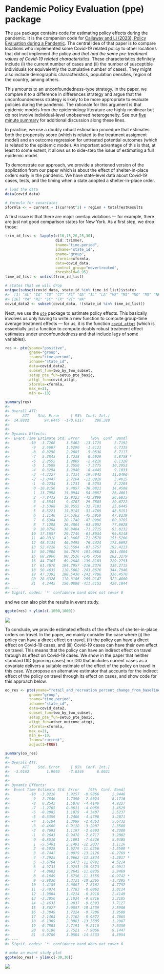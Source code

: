
<!-- README.md is generated from README.Rmd. Please edit that file -->

# Pandemic Policy Evaluation (ppe) package

The `ppe` package contains code for estimating policy effects during the
pandemic. It is the companion code for [Callaway and Li (2023), Policy
Evaluation during a Pandemic](https://arxiv.org/abs/2105.06927). The
central idea of that paper is to compare locations who implemented some
Covid-19 related policy to other locations that did not implement the
policy *and that had the same pre-treatment values of Covid-19 related
characteristics*. These characteristics definitely include (i) the
current number of cases and (ii) the number of susceptible individuals
(or equivalently the cumulative number of cases). They might also
include demographic characteristics, population densities, region of the
country, among others.

This amounts to an unconfoundedness-type strategy. In the paper, we
compare it to a difference in differences strategy and argue that the
unconfoundedness strategy is likely to be more appropriate to evaluate
policies during the pandemic. The rationale for this argument is that
epidemic models from the epidemiology literature are highly nonlinear
but do not involve individual-level unobserved heterogeneity. See our
[five minute
summary](https://bcallaway11.github.io/posts/five-minute-pandemic-policy)
for additional discussion along these lines.

In practice, we use a doubly robust estimation procedure that estimates
both the propensity score (which is related to the treatment assigment
model) and an outcome regression for untreated potential outcomes (which
is related to the epidemic model). An important advantage of this is
that, at least to some extent, it allows us to side-step the issue of
estimating a full epidemic model.

To demonstrate our approach, we provide a shortened version of the
application from our paper which is about the effect of shelter-in-place
orders early in the pandemic. We have state-level data about Covid-19
cases, tests, and the timing when a state adopted a shelter-in-place
order.

``` r
# load the data
data(covid_data)

# formula for covariates
xformla <- ~ current + I(current^2) + region + totalTestResults
```

A first issue is that there are major overlap violations — for example,
there are just not good comparison states for New York. As a first step,
we drop those:

``` r
trim_id_list <- lapply(c(10,15,20,25,30),
                       did::trimmer,
                       tname="time.period",
                       idname="state_id",
                       gname="group",
                       xformla=xformla,
                       data=covid_data,
                       control_group="nevertreated",
                       threshold=0.95)
time_id_list <- unlist(trim_id_list)
```

``` r
# states that we will drop
unique(subset(covid_data, state_id %in% time_id_list)$state)
#>  [1] "AL" "CA" "CO" "CT" "FL" "GA" "IL" "LA" "ME" "MI" "MO" "MS" "NH" "NJ" "NY"
#> [16] "PA" "RI" "SC" "TX" "VT" "WA"
covid_data2 <- subset(covid_data, !(state_id %in% time_id_list))
```

Next, we use the [`pte`](https://github.com/bcallaway11/pte) package to
estimate policy effects. This basically involves us only having to write
a new function to compute group-time average treatment effects — for us,
it is the function
[`covid_attgt`](https://github.com/bcallaway11/ppe/blob/master/R/covid_attgt.R)
(which is essentially just a function to compute doubly robust treatment
effect estimates under unconfoundedness and that include lags of some
variables).

``` r
res <- pte(yname="positive",
           gname="group",
           tname="time.period",
           idname="state_id",
           data=covid_data2,
           subset_fun=two_by_two_subset,
           setup_pte_fun=setup_pte_basic,
           attgt_fun=covid_attgt,
           xformla=xformla,
           max_e=21,
           min_e=-10) 

summary(res)
#> 
#> Overall ATT:  
#>      ATT    Std. Error     [ 95%  Conf. Int.] 
#>  14.8882       94.6445  -170.6117     200.388 
#> 
#> 
#> Dynamic Effects:
#>  Event Time Estimate Std. Error     [95%  Conf. Band]  
#>         -10  -3.7266     3.5462  -13.1725      5.7192  
#>          -9   2.6607     1.5290   -1.4121      6.7335  
#>          -8   0.8290     2.2085   -5.0538      6.7117  
#>          -7   5.2843     1.7238    0.6929      9.8758 *
#>          -6   2.8555     1.9809   -2.4210      8.1320  
#>          -5   1.3589     3.3550   -7.5775     10.2953  
#>          -4   0.3294     3.2940   -8.4445      9.1033  
#>          -3  -4.2227     5.7334  -19.4943     11.0490  
#>          -2  -3.8447     2.7204  -11.0910      3.4015  
#>          -1  -0.2234     3.1731   -8.6753      8.2285  
#>           0 -10.8156     9.4857  -36.0821     14.4508  
#>           1 -13.7998    15.0944  -54.0057     26.4061  
#>           2  -7.8432    12.9323  -42.2899     26.6035  
#>           3  -4.5541     9.4707  -29.7805     20.6722  
#>           4  -3.5368    10.9555  -32.7181     25.6445  
#>           5   8.5221    15.0145  -31.4709     48.5151  
#>           6   1.1140    17.5362  -45.5959     47.8239  
#>           7   6.6384    20.1748  -47.0996     60.3765  
#>           8   7.1288    26.4804  -63.4052     77.6628  
#>           9  10.8758    30.8404  -71.2715     93.0232  
#>          10  17.5057    29.7749  -61.8034     96.8148  
#>          11  40.8318    42.3066  -71.8570    153.5206  
#>          12  48.6134    46.9495  -76.4424    173.6692  
#>          13  52.4228    52.5594  -87.5757    192.4213  
#>          14  50.2000    56.7979 -101.0883    201.4884  
#>          15  68.2960    80.3536 -145.7358    282.3279  
#>          16  44.7305    69.2848 -139.8183    229.2793  
#>          17  61.4670   104.2957 -216.3376    339.2715  
#>          18  50.4635   110.5002 -243.8676    344.7946  
#>          19  47.3392   108.5430 -241.7786    336.4570  
#>          20  28.6326   110.3186 -265.2147    322.4800  
#>          21   4.3445   156.0880 -411.4153    420.1044  
#> ---
#> Signif. codes: `*' confidence band does not cover 0
```

and we can also plot the results in event study.

``` r
ggpte(res) + ylim(c(-1000,1000))
```

![](man/figures/README-unnamed-chunk-7-1.png)<!-- -->

To conclude, we provide estimated effects of the effects of
shelter-in-place orders on travel. In the paper, we mainly consider the
case where (i) the policy can have a direct effect on travel, (ii) the
policy can have a direct effect on Covid-19 cases, and (iii) Covid-19
cases can have their own effect on travel. This means that the policy
can have an indirect effect on travel through its effect on Covid-19
cases. We show in the paper that neither standard DID (ignoring cases)
nor DID that includes current cases as a covariate delivers a suitable
estimate of the effect of the policy on travel in this case. We propose
an alternative estimator that accounts for the indirect effect of the
policy on travel through its effect on cases, and show code for this
approach below.

``` r
oo_res <- pte(yname="retail_and_recreation_percent_change_from_baseline",
           gname="group",
           tname="time.period",
           idname="state_id",
           data=covid_data2,
           subset_fun=two_by_two_subset,
           setup_pte_fun=setup_pte_basic,
           attgt_fun=other_outcome_attgt,
           xformla=xformla,
           max_e=21,
           min_e=-10,
           Iname="current",
           adjustI=TRUE) 

summary(oo_res)
#> 
#> Overall ATT:  
#>      ATT    Std. Error     [ 95%  Conf. Int.] 
#>  -3.9162        1.9992    -7.8346      0.0021 
#> 
#> 
#> Dynamic Effects:
#>  Event Time Estimate Std. Error    [95%  Conf. Band]  
#>         -10  -3.0210     1.9257  -8.9866      2.9446  
#>          -9   2.7846     1.7390  -2.6024      8.1716  
#>          -8   0.2543     1.5070  -4.4140      4.9227  
#>          -7  -1.2765     0.8811  -4.0059      1.4529  
#>          -6  -0.9085     1.1079  -4.3407      2.5237  
#>          -5  -0.6359     1.2406  -4.4790      3.2071  
#>          -4   1.6184     1.3089  -2.4363      5.6732  
#>          -3  -0.4660     0.9118  -3.2907      2.3588  
#>          -2   0.7693     1.1197  -2.6993      4.2380  
#>          -1   0.2643     0.9478  -2.6717      3.2002  
#>           0  -0.8510     2.1891  -7.6326      5.9305  
#>           1  -5.5461     2.1491 -12.2037      1.1116  
#>           2  -6.5928     1.6279 -11.6356     -1.5500 *
#>           3  -6.7447     2.0879 -13.2126     -0.2769 *
#>           4  -7.2925     1.9662 -13.3834     -1.2017 *
#>           5  -3.6784     2.6473 -11.8792      4.5224  
#>           6  -4.9731     1.9253 -10.9373      0.9911  
#>           7  -4.0683     2.2645 -11.0835      2.9469  
#>           8  -6.1649     1.6756 -11.3555     -0.9742 *
#>           9  -5.9830     1.3731 -10.2365     -1.7295 *
#>          10  -1.4185     2.0007  -7.6162      4.7792  
#>          11  -2.4974     1.7783  -8.0062      3.0114  
#>          12  -1.9884     1.4214  -6.3918      2.4149  
#>          13  -3.3056     2.1034  -9.8216      3.2105  
#>          14  -2.4633     1.9937  -8.6393      3.7127  
#>          15  -3.8627     2.0857 -10.3239      2.5986  
#>          16  -3.3849     1.7224  -8.7206      1.9508  
#>          17  -2.1404     2.2102  -8.9872      4.7065  
#>          18  -6.1309     2.3983 -13.5605      1.2987  
#>          19  -0.7883     2.7191  -9.2115      7.6350  
#>          20   0.6190     2.7521  -7.9066      9.1447  
#>          21  -5.0789     3.0584 -14.5533      4.3954  
#> ---
#> Signif. codes: `*' confidence band does not cover 0

# make an event study plot
ggpte(oo_res) + ylim(c(-30,30))
```

![](man/figures/README-unnamed-chunk-8-1.png)<!-- -->
